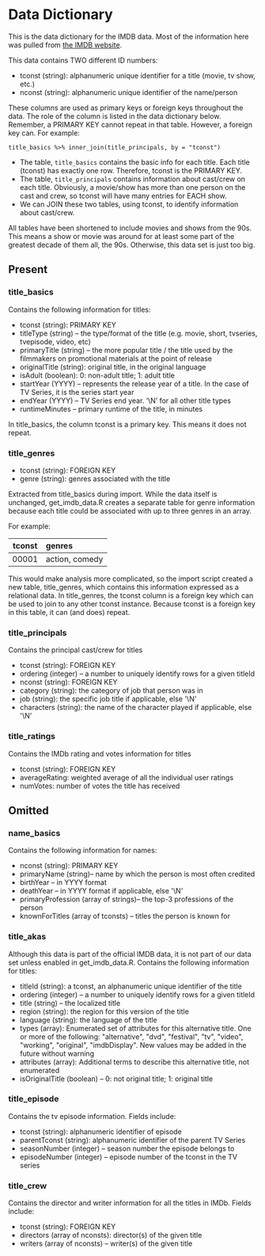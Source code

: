 # Data Dictionary

This is the data dictionary for the IMDB data.
Most of the information here was pulled from [the IMDB website](https://www.imdb.com/interfaces/).

This data contains TWO different ID numbers:

- tconst (string): alphanumeric unique identifier for a title (movie, tv show, etc.)
- nconst (string): alphanumeric unique identifier of the name/person

These columns are used as primary keys or foreign keys throughout the data. The role of the column is listed in the data dictionary below. Remember, a PRIMARY KEY cannot repeat in that table. However, a foreign key can. For example:

```
title_basics %>% inner_join(title_principals, by = "tconst")
```

- The table, `title_basics` contains the basic info for each title. Each title (tconst) has exactly one row. Therefore, tconst is the PRIMARY KEY.
- The table, `title_principals` contains information about cast/crew on each title. Obviously, a movie/show has more than one person on the cast and crew, so tconst will have many entries for EACH show.
- We can JOIN these two tables, using tconst, to identify information about cast/crew.

All tables have been shortened to include movies and shows from the 90s. This means a show or movie was around for at least some part of the greatest decade of them all, the 90s. Otherwise, this data set is just too big.

## Present

### title_basics

Contains the following information for titles:

- tconst (string): PRIMARY KEY
- titleType (string) – the type/format of the title (e.g. movie, short, tvseries, tvepisode, video, etc)
- primaryTitle (string) – the more popular title / the title used by the filmmakers on promotional materials at the point of release
- originalTitle (string): original title, in the original language
- isAdult (boolean): 0: non-adult title; 1: adult title
- startYear (YYYY) – represents the release year of a title. In the case of TV Series, it is the series start year
- endYear (YYYY) – TV Series end year. ‘\N’ for all other title types
- runtimeMinutes – primary runtime of the title, in minutes

In title_basics, the column tconst is a primary key. This means it does not repeat.

### title_genres

- tconst (string): FOREIGN KEY
- genre (string): genres associated with the title

Extracted from title_basics during import. While the data itself is unchanged, get_imdb_data.R creates a separate table for genre information because each title could be associated with up to three genres in an array.

For example:

| tconst | genres         |
|:------:|:---------------|
| 00001  | action, comedy |

This would make analysis more complicated, so the import script created a new table, title_genres, which contains this information expressed as a relational data. In title_genres, the tconst column is a foreign key which can be used to join to any other tconst instance. Because tconst is a foreign key in this table, it can (and does) repeat.

### title_principals

Contains the principal cast/crew for titles

- tconst (string): FOREIGN KEY
- ordering (integer) – a number to uniquely identify rows for a given titleId
- nconst (string): FOREIGN KEY
- category (string): the category of job that person was in
- job (string): the specific job title if applicable, else '\N'
- characters (string): the name of the character played if applicable, else '\N'

### title_ratings

Contains the IMDb rating and votes information for titles

- tconst (string): FOREIGN KEY
- averageRating: weighted average of all the individual user ratings
- numVotes: number of votes the title has received

## Omitted

### name_basics

Contains the following information for names:

- nconst (string): PRIMARY KEY
- primaryName (string)– name by which the person is most often credited
- birthYear – in YYYY format
- deathYear – in YYYY format if applicable, else '\N'
- primaryProfession (array of strings)– the top-3 professions of the person
- knownForTitles (array of tconsts) – titles the person is known for

### title_akas

Although this data is part of the official IMDB data, it is not part of our data set unless enabled in get_imdb_data.R. Contains the following information for titles:

- titleId (string): a tconst, an alphanumeric unique identifier of the title
- ordering (integer) – a number to uniquely identify rows for a given titleId
- title (string) – the localized title
- region (string): the region for this version of the title
- language (string): the language of the title
- types (array): Enumerated set of attributes for this alternative title. One or more of the following: "alternative", "dvd", "festival", "tv", "video", "working", "original", "imdbDisplay". New values may be added in the future without warning
- attributes (array): Additional terms to describe this alternative title, not enumerated
- isOriginalTitle (boolean) – 0: not original title; 1: original title

### title_episode

Contains the tv episode information. Fields include:

- tconst (string): alphanumeric identifier of episode
- parentTconst (string): alphanumeric identifier of the parent TV Series
- seasonNumber (integer) – season number the episode belongs to
- episodeNumber (integer) – episode number of the tconst in the TV series

### title_crew

Contains the director and writer information for all the titles in IMDb. Fields include:

- tconst (string): FOREIGN KEY
- directors (array of nconsts): director(s) of the given title
- writers (array of nconsts) – writer(s) of the given title
